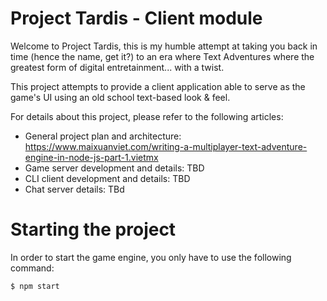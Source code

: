 
# Project Tardis - Client module

Welcome to Project Tardis, this is my humble attempt at taking you back in time (hence the name, get it?) to an era where Text Adventures where the greatest form of digital entretainment... with a twist. 

This project attempts to provide a client application able to serve as the game's UI using an old school text-based look & feel.

For details about this project, please refer to the following articles:

+ General project plan and architecture: https://www.maixuanviet.com/writing-a-multiplayer-text-adventure-engine-in-node-js-part-1.vietmx
+ Game server development and details: TBD
+ CLI client development and details: TBD
+ Chat server details: TBd



# Starting the project
In order to start the game engine, you only have to use the following command:


```
$ npm start
```

